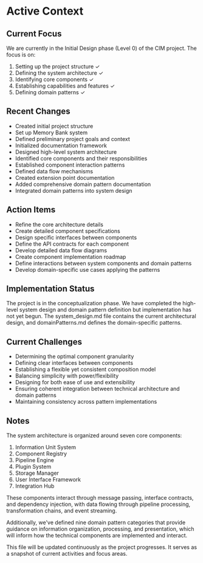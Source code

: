 # Active Context

## Current Focus

We are currently in the Initial Design phase (Level 0) of the CIM project. The focus is on:

1. Setting up the project structure ✓
2. Defining the system architecture ✓
3. Identifying core components ✓
4. Establishing capabilities and features ✓
5. Defining domain patterns ✓

## Recent Changes

- Created initial project structure
- Set up Memory Bank system
- Defined preliminary project goals and context
- Initialized documentation framework
- Designed high-level system architecture
- Identified core components and their responsibilities
- Established component interaction patterns
- Defined data flow mechanisms
- Created extension point documentation
- Added comprehensive domain pattern documentation
- Integrated domain patterns into system design

## Action Items

- Refine the core architecture details
- Create detailed component specifications
- Design specific interfaces between components
- Define the API contracts for each component
- Develop detailed data flow diagrams
- Create component implementation roadmap
- Define interactions between system components and domain patterns
- Develop domain-specific use cases applying the patterns

## Implementation Status

The project is in the conceptualization phase. We have completed the high-level system design and domain pattern definition but implementation has not yet begun. The system_design.md file contains the current architectural design, and domainPatterns.md defines the domain-specific patterns.

## Current Challenges

- Determining the optimal component granularity
- Defining clear interfaces between components
- Establishing a flexible yet consistent composition model
- Balancing simplicity with power/flexibility
- Designing for both ease of use and extensibility
- Ensuring coherent integration between technical architecture and domain patterns
- Maintaining consistency across pattern implementations

## Notes

The system architecture is organized around seven core components:
1. Information Unit System
2. Component Registry
3. Pipeline Engine
4. Plugin System
5. Storage Manager
6. User Interface Framework
7. Integration Hub

These components interact through message passing, interface contracts, and dependency injection, with data flowing through pipeline processing, transformation chains, and event streaming.

Additionally, we've defined nine domain pattern categories that provide guidance on information organization, processing, and presentation, which will inform how the technical components are implemented and interact.

This file will be updated continuously as the project progresses. It serves as a snapshot of current activities and focus areas. 